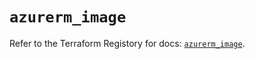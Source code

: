 # `azurerm_image`

Refer to the Terraform Registory for docs: [`azurerm_image`](https://registry.terraform.io/providers/hashicorp/azurerm/3.84.0/docs/resources/image).
